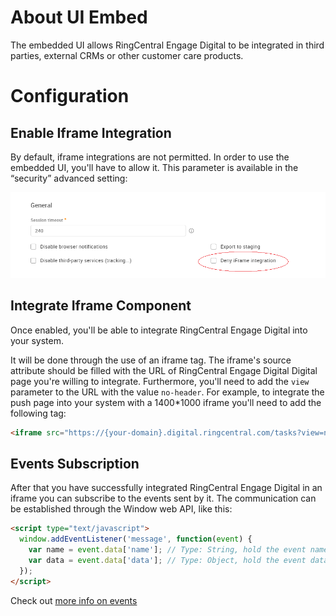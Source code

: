 # About UI Embed

The embedded UI allows RingCentral Engage Digital to be integrated in third parties, external CRMs or other customer care products.

# Configuration

## Enable Iframe Integration

By default, iframe integrations are not permitted. In order to use the embedded UI, you'll have to allow it. This parameter is available in the “security” advanced setting:

<img src="../ui-embed/enable-iframe-integration.png" class="img-fluid">

## Integrate Iframe Component

Once enabled, you'll be able to integrate RingCentral Engage Digital into your system.

It will be done through the use of an iframe tag. The iframe's source attribute should be filled with the URL of RingCentral Engage Digital Digital page you're willing to integrate. Furthermore, you'll need to add the `view` parameter to the URL with the value `no-header`. For example, to integrate the push page into your system with a 1400*1000 iframe you'll need to add the following tag:

```html
<iframe src="https://{your-domain}.digital.ringcentral.com/tasks?view=no-header" width="1400" height="1000"></iframe>
```

## Events Subscription

After that you have successfully integrated RingCentral Engage Digital in an iframe you can subscribe to the events sent by it. The communication can be established through the Window web API, like this:

```html
<script type="text/javascript">
  window.addEventListener('message', function(event) {
    var name = event.data['name']; // Type: String, hold the event name
    var data = event.data['data']; // Type: Object, hold the event data
  });
</script>
```

Check out [more info on events](./events.md)